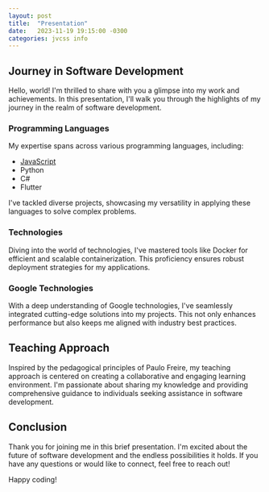 ```yaml
---
layout: post
title:  "Presentation"
date:   2023-11-19 19:15:00 -0300
categories: jvcss info
---
```


## Journey in Software Development

Hello, world! I'm thrilled to share with you a glimpse into my work and achievements. In this presentation, I'll walk you through the highlights of my journey in the realm of software development.


### Programming Languages

My expertise spans across various programming languages, including:

- [JavaScript][javaScript-code]
- Python
- C#
- Flutter

I've tackled diverse projects, showcasing my versatility in applying these languages to solve complex problems.

### Technologies

Diving into the world of technologies, I've mastered tools like Docker for efficient and scalable containerization. This proficiency ensures robust deployment strategies for my applications.

### Google Technologies

With a deep understanding of Google technologies, I've seamlessly integrated cutting-edge solutions into my projects. This not only enhances performance but also keeps me aligned with industry best practices.

## Teaching Approach

Inspired by the pedagogical principles of Paulo Freire, my teaching approach is centered on creating a collaborative and engaging learning environment. I'm passionate about sharing my knowledge and providing comprehensive guidance to individuals seeking assistance in software development.

## Conclusion

Thank you for joining me in this brief presentation. I'm excited about the future of software development and the endless possibilities it holds. If you have any questions or would like to connect, feel free to reach out!

Happy coding!

[javaScript-code]: https://github.com/jvcss/whatsmenu
